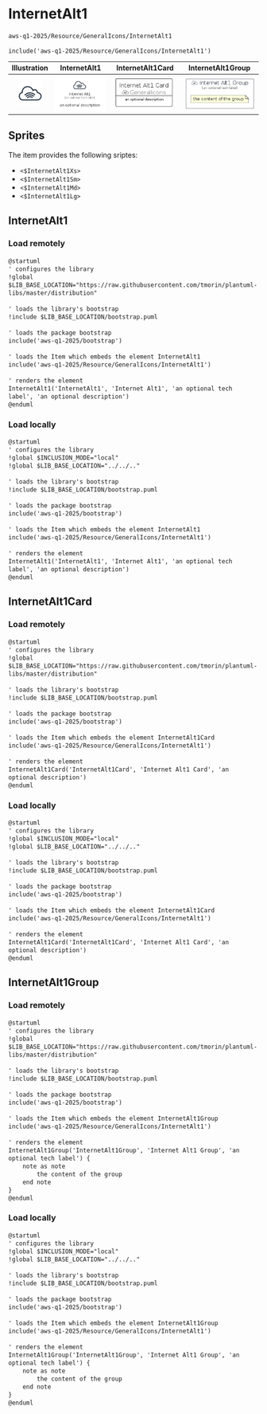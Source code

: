 # InternetAlt1


```text
aws-q1-2025/Resource/GeneralIcons/InternetAlt1
```

```text
include('aws-q1-2025/Resource/GeneralIcons/InternetAlt1')
```



| Illustration | InternetAlt1 | InternetAlt1Card | InternetAlt1Group |
| :---: | :---: | :---: | :---: |
| ![illustration for Illustration](../../../aws-q1-2025/Resource/GeneralIcons/InternetAlt1.png) | ![illustration for InternetAlt1](../../../aws-q1-2025/Resource/GeneralIcons/InternetAlt1.Local.png) | ![illustration for InternetAlt1Card](../../../aws-q1-2025/Resource/GeneralIcons/InternetAlt1Card.Local.png) | ![illustration for InternetAlt1Group](../../../aws-q1-2025/Resource/GeneralIcons/InternetAlt1Group.Local.png) |



## Sprites
The item provides the following sriptes:

- `<$InternetAlt1Xs>`
- `<$InternetAlt1Sm>`
- `<$InternetAlt1Md>`
- `<$InternetAlt1Lg>`





## InternetAlt1

### Load remotely
```plantuml
@startuml
' configures the library
!global $LIB_BASE_LOCATION="https://raw.githubusercontent.com/tmorin/plantuml-libs/master/distribution"

' loads the library's bootstrap
!include $LIB_BASE_LOCATION/bootstrap.puml

' loads the package bootstrap
include('aws-q1-2025/bootstrap')

' loads the Item which embeds the element InternetAlt1
include('aws-q1-2025/Resource/GeneralIcons/InternetAlt1')

' renders the element
InternetAlt1('InternetAlt1', 'Internet Alt1', 'an optional tech label', 'an optional description')
@enduml
```

### Load locally
```plantuml
@startuml
' configures the library
!global $INCLUSION_MODE="local"
!global $LIB_BASE_LOCATION="../../.."

' loads the library's bootstrap
!include $LIB_BASE_LOCATION/bootstrap.puml

' loads the package bootstrap
include('aws-q1-2025/bootstrap')

' loads the Item which embeds the element InternetAlt1
include('aws-q1-2025/Resource/GeneralIcons/InternetAlt1')

' renders the element
InternetAlt1('InternetAlt1', 'Internet Alt1', 'an optional tech label', 'an optional description')
@enduml
```

## InternetAlt1Card

### Load remotely
```plantuml
@startuml
' configures the library
!global $LIB_BASE_LOCATION="https://raw.githubusercontent.com/tmorin/plantuml-libs/master/distribution"

' loads the library's bootstrap
!include $LIB_BASE_LOCATION/bootstrap.puml

' loads the package bootstrap
include('aws-q1-2025/bootstrap')

' loads the Item which embeds the element InternetAlt1Card
include('aws-q1-2025/Resource/GeneralIcons/InternetAlt1')

' renders the element
InternetAlt1Card('InternetAlt1Card', 'Internet Alt1 Card', 'an optional description')
@enduml
```

### Load locally
```plantuml
@startuml
' configures the library
!global $INCLUSION_MODE="local"
!global $LIB_BASE_LOCATION="../../.."

' loads the library's bootstrap
!include $LIB_BASE_LOCATION/bootstrap.puml

' loads the package bootstrap
include('aws-q1-2025/bootstrap')

' loads the Item which embeds the element InternetAlt1Card
include('aws-q1-2025/Resource/GeneralIcons/InternetAlt1')

' renders the element
InternetAlt1Card('InternetAlt1Card', 'Internet Alt1 Card', 'an optional description')
@enduml
```

## InternetAlt1Group

### Load remotely
```plantuml
@startuml
' configures the library
!global $LIB_BASE_LOCATION="https://raw.githubusercontent.com/tmorin/plantuml-libs/master/distribution"

' loads the library's bootstrap
!include $LIB_BASE_LOCATION/bootstrap.puml

' loads the package bootstrap
include('aws-q1-2025/bootstrap')

' loads the Item which embeds the element InternetAlt1Group
include('aws-q1-2025/Resource/GeneralIcons/InternetAlt1')

' renders the element
InternetAlt1Group('InternetAlt1Group', 'Internet Alt1 Group', 'an optional tech label') {
    note as note
        the content of the group
    end note
}
@enduml
```

### Load locally
```plantuml
@startuml
' configures the library
!global $INCLUSION_MODE="local"
!global $LIB_BASE_LOCATION="../../.."

' loads the library's bootstrap
!include $LIB_BASE_LOCATION/bootstrap.puml

' loads the package bootstrap
include('aws-q1-2025/bootstrap')

' loads the Item which embeds the element InternetAlt1Group
include('aws-q1-2025/Resource/GeneralIcons/InternetAlt1')

' renders the element
InternetAlt1Group('InternetAlt1Group', 'Internet Alt1 Group', 'an optional tech label') {
    note as note
        the content of the group
    end note
}
@enduml
```

